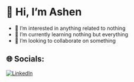 # 👋 Hi, I’m Ashen
- 👀 I’m interested in anything related to nothing
- 🌱 I’m currently learning nothing but everything
- 💞️ I’m looking to collaborate on something


## 🌐 Socials:
[![LinkedIn](https://img.shields.io/badge/LinkedIn-%230077B5.svg?logo=linkedin&logoColor=white)](https://linkedin.com/in/ravindusenruwan) 
